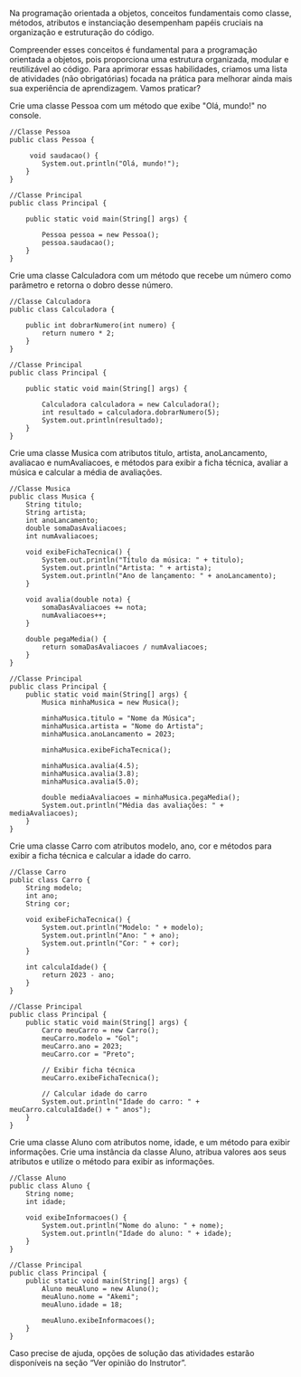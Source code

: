 Na programação orientada a objetos, conceitos fundamentais como classe, métodos, atributos e instanciação desempenham papéis cruciais na organização e estruturação do código.

Compreender esses conceitos é fundamental para a programação orientada a objetos, pois proporciona uma estrutura organizada, modular e reutilizável ao código. Para aprimorar essas habilidades, criamos uma lista de atividades (não obrigatórias) focada na prática para melhorar ainda mais sua experiência de aprendizagem. Vamos praticar?

Crie uma classe Pessoa com um método que exibe "Olá, mundo!" no console.
      
    //Classe Pessoa
    public class Pessoa {
    
         void saudacao() {
            System.out.println("Olá, mundo!");
        }
    }
    
    //Classe Principal
    public class Principal {
    
        public static void main(String[] args) {
        
            Pessoa pessoa = new Pessoa();
            pessoa.saudacao();
        }
    }


Crie uma classe Calculadora com um método que recebe um número como parâmetro e retorna o dobro desse número.

    //Classe Calculadora
    public class Calculadora {
    
        public int dobrarNumero(int numero) {
            return numero * 2;
        }
    }
    
    //Classe Principal
    public class Principal {
    
        public static void main(String[] args) {
        
            Calculadora calculadora = new Calculadora();
            int resultado = calculadora.dobrarNumero(5);
            System.out.println(resultado);
        }
    }

Crie uma classe Musica com atributos titulo, artista, anoLancamento, avaliacao e numAvaliacoes, e métodos para exibir a ficha técnica, avaliar a música e calcular a média de avaliações.

    //Classe Musica
    public class Musica {
        String titulo;
        String artista;
        int anoLancamento;
        double somaDasAvaliacoes;
        int numAvaliacoes;
    
        void exibeFichaTecnica() {
            System.out.println("Título da música: " + titulo);
            System.out.println("Artista: " + artista);
            System.out.println("Ano de lançamento: " + anoLancamento);
        }
    
        void avalia(double nota) {
            somaDasAvaliacoes += nota;
            numAvaliacoes++;
        }
    
        double pegaMedia() {
            return somaDasAvaliacoes / numAvaliacoes;
        }
    }
    
    //Classe Principal
    public class Principal {
        public static void main(String[] args) {
            Musica minhaMusica = new Musica();
    
            minhaMusica.titulo = "Nome da Música";
            minhaMusica.artista = "Nome do Artista";
            minhaMusica.anoLancamento = 2023;
    
            minhaMusica.exibeFichaTecnica();
    
            minhaMusica.avalia(4.5);
            minhaMusica.avalia(3.8);
            minhaMusica.avalia(5.0);
    
            double mediaAvaliacoes = minhaMusica.pegaMedia();
            System.out.println("Média das avaliações: " + mediaAvaliacoes);
        }
    }

Crie uma classe Carro com atributos modelo, ano, cor e métodos para exibir a ficha técnica e calcular a idade do carro.

    //Classe Carro
    public class Carro {
        String modelo;
        int ano;
        String cor;
    
        void exibeFichaTecnica() {
            System.out.println("Modelo: " + modelo);
            System.out.println("Ano: " + ano);
            System.out.println("Cor: " + cor);
        }
    
        int calculaIdade() {
            return 2023 - ano;
        }
    }
    
    //Classe Principal
    public class Principal {
        public static void main(String[] args) {
            Carro meuCarro = new Carro();
            meuCarro.modelo = "Gol";
            meuCarro.ano = 2023;
            meuCarro.cor = "Preto";
    
            // Exibir ficha técnica
            meuCarro.exibeFichaTecnica();
    
            // Calcular idade do carro
            System.out.println("Idade do carro: " + meuCarro.calculaIdade() + " anos");
        }
    }

Crie uma classe Aluno com atributos nome, idade, e um método para exibir informações. Crie uma instância da classe Aluno, atribua valores aos seus atributos e utilize o método para exibir as informações.

    //Classe Aluno
    public class Aluno {
        String nome;
        int idade;
    
        void exibeInformacoes() {
            System.out.println("Nome do aluno: " + nome);
            System.out.println("Idade do aluno: " + idade);
        }
    }
    
    //Classe Principal
    public class Principal {
        public static void main(String[] args) {
            Aluno meuAluno = new Aluno();
            meuAluno.nome = "Akemi";
            meuAluno.idade = 18;
    
            meuAluno.exibeInformacoes();
        }
    }

Caso precise de ajuda, opções de solução das atividades estarão disponíveis na seção “Ver opinião do Instrutor”.
